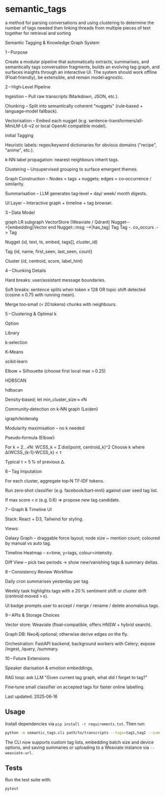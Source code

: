 # semantic_tags
a method for parsing conversations and using clustering to determine the number of tags needed then linking threads from multiple pieces of text together for retrieval and sorting



Semantic Tagging & Knowledge Graph System

1 – Purpose

Create a modular pipeline that automatically extracts, summarises, and semantically tags conversation fragments, builds an evolving tag graph, and surfaces insights through an interactive UI. The system should work offline (Float‑friendly), be extensible, and remain model‑agnostic.

2 – High‑Level Pipeline

Ingestion – Pull raw transcripts (Markdown, JSON, etc.).

Chunking – Split into semantically coherent "nuggets" (rule‑based + language‑model fallback).

Vectorisation – Embed each nugget (e.g. sentence-transformers/all-MiniLM-L6-v2 or local OpenAI compatible model).

Initial Tagging

Heuristic labels: regex/keyword dictionaries for obvious domains ("recipe", "anime", etc.).

k‑NN label propagation: nearest neighbours inherit tags.

Clustering – Unsupervised grouping to surface emergent themes.

Graph Construction – Nodes = tags + nuggets; edges = co‑occurrence / similarity.

Summarisation – LLM generates tag‑level • day/ week/ month digests.

UI Layer – Interactive graph + timeline + tag browser.

3 – Data Model

graph LR
  subgraph VectorStore (Weaviate / Qdrant)
  Nugget-->|embedding|Vector
  end
  Nugget:::msg -->|has_tag| Tag
  Tag -. co_occurs .-> Tag

Nugget {id, text, ts, embed, tags[], cluster_id}

Tag   {id, name, first_seen, last_seen, count}

Cluster {id, centroid, score, label_hint}

4 – Chunking Details

Hard breaks: user/assistant message boundaries.

Soft breaks: sentence splits when token ≥ 128 OR topic shift detected (cosine ≤ 0.75 with running mean).

Merge too‑small (< 20 tokens) chunks with neighbours.

5 – Clustering & Optimal k

Option

Library

k‑selection

K‑Means

scikit‑learn

Elbow + Silhouette (choose first local max > 0.25)

HDBSCAN

hdbscan

Density‑based; let min_cluster_size ≈ √N

Community‑detection on k‑NN graph (Leiden)

igraph/leidenalg

Modularity maximisation – no k needed

Pseudo‑formula (Elbow):

For k = 2…√N:
  WCSS_k = Σ dist(point, centroid_k)^2
Choose k where Δ(WCSS_{k‑1}‑WCSS_k) < τ

Typical τ = 5 % of previous Δ.

6 – Tag Imputation

For each cluster, aggregate top‑N TF‑IDF tokens.

Run zero‑shot classifier (e.g. facebook/bart‑mnli) against user seed tag list.

If max score < σ (e.g. 0.6) ⇒ propose new tag candidate.

7 – Graph & Timeline UI

Stack: React + D3, Tailwind for styling.

Views:

Galaxy Graph – draggable force layout; node size ~ mention count; coloured by manual vs auto tag.

Timeline Heatmap – x=time, y=tags, colour=intensity.

Diff View – pick two periods → show new/vanishing tags & summary deltas.

8 – Consistency Review Workflow

Daily cron summarises yesterday per tag.

Weekly task highlights tags with ≥ 20 % sentiment shift or cluster drift (centroid moved > ε).

UI badge prompts user to accept / merge / rename / delete anomalous tags.

9 – APIs & Storage Choices

Vector store: Weaviate (float‑compatible, offers HNSW + hybrid search).

Graph DB: Neo4j optional; otherwise derive edges on the fly.

Orchestration: FastAPI backend; background workers with Celery; expose /ingest, /query, /summary.

10 – Future Extensions

Speaker diarisation & emotion embeddings.

RAG loop: ask LLM "Given current tag graph, what did I forget to tag?"

Fine‑tune small classifier on accepted tags for faster online labelling.

Last updated: 2025‑06‑16


## Usage

Install dependencies via `pip install -r requirements.txt`. Then run:

```bash
python -m semantic_tags.cli path/to/transcripts --tags=tag1,tag2 --summary-out summary.json
```

The CLI now supports custom tag lists, embedding batch size and device options, and saving summaries or uploading to a Weaviate instance via `--weaviate-url`.

## Tests

Run the test suite with:

```bash
pytest
```
